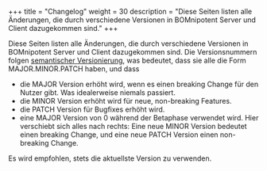 +++
title = "Changelog"
weight = 30
description = "Diese Seiten listen alle Änderungen, die durch verschiedene Versionen in BOMnipotent Server und Client dazugekommen sind."
+++

Diese Seiten listen alle Änderungen, die durch verschiedene Versionen in BOMnipotent Server und Client dazugekommen sind. Die Versionsnummern folgen [semantischer Versionierung](https://semver.org/), was bedeutet, dass sie alle die Form MAJOR.MINOR.PATCH haben, und dass
- die MAJOR Version erhöht wird, wenn es einen breaking Change für den Nutzer gibt. Was idealerweise niemals passiert.
- die MINOR Version erhöht wird für neue, non-breaking Features.
- die PATCH Version für Bugfixes erhöht wird.
- eine MAJOR Version von 0 während der Betaphase verwendet wird. Hier verschiebt sich alles nach rechts: Eine neue MINOR Version bedeutet einen breaking Change, und eine neue PATCH Version einen non-breaking Change.

Es wird empfohlen, stets die aktuellste Version zu verwenden.
